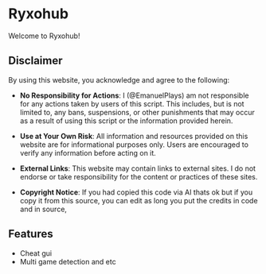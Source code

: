 # Ryxohub

Welcome to Ryxohub! 

## Disclaimer

By using this website, you acknowledge and agree to the following:

- **No Responsibility for Actions**: I (@EmanuelPlays) am not responsible for any actions taken by users of this script. This includes, but is not limited to, any bans, suspensions, or other punishments that may occur as a result of using this script or the information provided herein.

- **Use at Your Own Risk**: All information and resources provided on this website are for informational purposes only. Users are encouraged to verify any information before acting on it.

- **External Links**: This website may contain links to external sites. I do not endorse or take responsibility for the content or practices of these sites.

- **Copyright Notice**: If you had copied this code via AI thats ok but if you copy it from this source, you can edit as long you put the credits in code and in source,

## Features

- Cheat gui
- Multi game detection and etc


